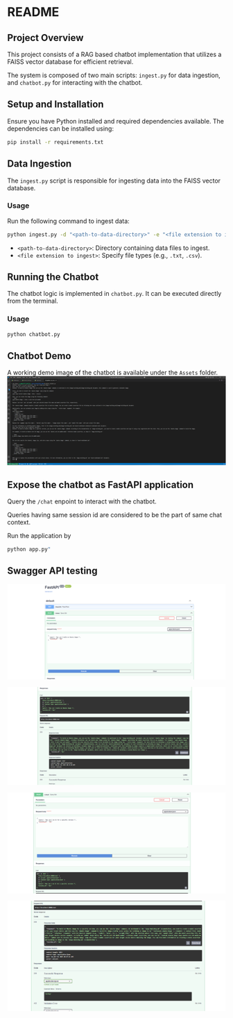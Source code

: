 # README

## Project Overview
This project consists of a RAG based chatbot implementation that utilizes a FAISS vector database for efficient retrieval. 

The system is composed of two main scripts: 
`ingest.py` for data ingestion, and 
`chatbot.py` for interacting with the chatbot.

## Setup and Installation
Ensure you have Python installed and required dependencies available. The dependencies can be installed using:
```sh
pip install -r requirements.txt
```

## Data Ingestion
The `ingest.py` script is responsible for ingesting data into the FAISS vector database.

### **Usage**
Run the following command to ingest data:
```sh
python ingest.py -d "<path-to-data-directory>" -e "<file extension to ingest>"
```
- `<path-to-data-directory>`: Directory containing data files to ingest.
- `<file extension to ingest>`: Specify file types (e.g., `.txt`, `.csv`).

## Running the Chatbot
The chatbot logic is implemented in `chatbot.py`. It can be executed directly from the terminal.

### **Usage**
```sh
python chatbot.py
```

## Chatbot Demo
A working demo image of the chatbot is available under the `Assets` folder.
![Alt text](./Assets/chatbot_demo.png)


## Expose the chatbot as FastAPI application 

Query the `/chat` enpoint to interact with the chatbot.

Queries having same session id are considered to be the part of same chat context.

Run the application by 
```sh
python app.py"
```

## Swagger API testing
![Alt text](./Assets/swagger_test_01.png)


![Alt text](./Assets/swagger_test_02.png)


![Alt text](./Assets/swagger_test_03.png)


![Alt text](./Assets/swagger_test_04.png)

